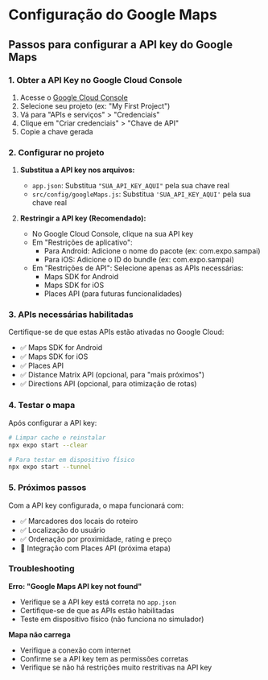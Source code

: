 # Configuração do Google Maps

## Passos para configurar a API key do Google Maps

### 1. Obter a API Key no Google Cloud Console

1. Acesse o [Google Cloud Console](https://console.cloud.google.com/)
2. Selecione seu projeto (ex: "My First Project")
3. Vá para "APIs e serviços" > "Credenciais"
4. Clique em "Criar credenciais" > "Chave de API"
5. Copie a chave gerada

### 2. Configurar no projeto

1. **Substitua a API key nos arquivos:**
   - `app.json`: Substitua `"SUA_API_KEY_AQUI"` pela sua chave real
   - `src/config/googleMaps.js`: Substitua `'SUA_API_KEY_AQUI'` pela sua chave real

2. **Restringir a API key (Recomendado):**
   - No Google Cloud Console, clique na sua API key
   - Em "Restrições de aplicativo":
     - Para Android: Adicione o nome do pacote (ex: com.expo.sampai)
     - Para iOS: Adicione o ID do bundle (ex: com.expo.sampai)
   - Em "Restrições de API": Selecione apenas as APIs necessárias:
     - Maps SDK for Android
     - Maps SDK for iOS
     - Places API (para futuras funcionalidades)

### 3. APIs necessárias habilitadas

Certifique-se de que estas APIs estão ativadas no Google Cloud:
- ✅ Maps SDK for Android
- ✅ Maps SDK for iOS  
- ✅ Places API
- ✅ Distance Matrix API (opcional, para "mais próximos")
- ✅ Directions API (opcional, para otimização de rotas)

### 4. Testar o mapa

Após configurar a API key:

```bash
# Limpar cache e reinstalar
npx expo start --clear

# Para testar em dispositivo físico
npx expo start --tunnel
```

### 5. Próximos passos

Com a API key configurada, o mapa funcionará com:
- ✅ Marcadores dos locais do roteiro
- ✅ Localização do usuário
- ✅ Ordenação por proximidade, rating e preço
- 🔄 Integração com Places API (próxima etapa)

### Troubleshooting

**Erro: "Google Maps API key not found"**
- Verifique se a API key está correta no `app.json`
- Certifique-se de que as APIs estão habilitadas
- Teste em dispositivo físico (não funciona no simulador)

**Mapa não carrega**
- Verifique a conexão com internet
- Confirme se a API key tem as permissões corretas
- Verifique se não há restrições muito restritivas na API key
